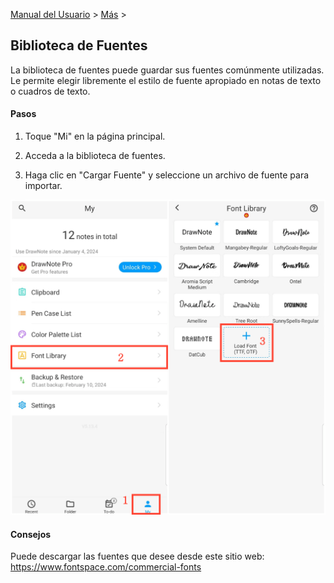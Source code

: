 [Manual del Usuario](/dragonnest/drawnote/manual/es) > [Más](/dragonnest/drawnote/manual/es/more) >

Biblioteca de Fuentes
---
La biblioteca de fuentes puede guardar sus fuentes comúnmente utilizadas. Le permite elegir libremente el estilo de fuente apropiado en notas de texto o cuadros de texto.

#### Pasos

1. Toque "Mi" en la página principal.

2. Acceda a la biblioteca de fuentes.

3. Haga clic en "Cargar Fuente" y seleccione un archivo de fuente para importar.

![Biblioteca de Fuentes](imgs/font_library.png)

#### Consejos
Puede descargar las fuentes que desee desde este sitio web: https://www.fontspace.com/commercial-fonts